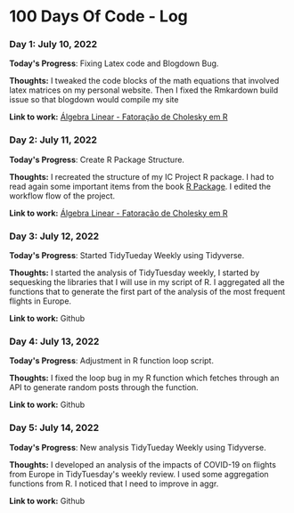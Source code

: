 # 100 Days Of Code - Log

### Day 1: July 10, 2022


**Today's Progress**: Fixing Latex code and Blogdown Bug.

**Thoughts:** I tweaked the code blocks of the math equations that involved latex matrices on my personal website. Then I fixed the Rmkardown build issue so that blogdown would compile my site

**Link to work:** [Álgebra Linear - Fatoração de Cholesky em R](https://www.lucassxs.xyz/calculus/linear-algebra-choleky-r/)

### Day 2: July 11, 2022


**Today's Progress**: Create R Package Structure.

**Thoughts:** I recreated the structure of my IC Project R package. I had to read again some important items from the book [R Package](https://r-pkgs.org/). I edited the workflow flow of the project.

**Link to work:** [Álgebra Linear - Fatoração de Cholesky em R](https://github.com/lucassxs/WeatherMaringa/commit/7692202dba353d22cc3a1208154f65664dc17b95)

### Day 3: July 12, 2022


**Today's Progress**: Started TidyTueday Weekly using Tidyverse.

**Thoughts:** I started the analysis of TidyTuesday weekly, I started by sequesking the libraries that I will use in my script of R. I aggregated all the functions that to generate the first part of the analysis of the most frequent flights in Europe.

**Link to work:** Github

### Day 4: July 13, 2022


**Today's Progress**:  Adjustment in R function loop script.

**Thoughts:** I fixed the loop bug in my R function which fetches through an API to generate random posts through the function.

**Link to work:** Github

### Day 5: July 14, 2022


**Today's Progress**:  New analysis TidyTueday Weekly using Tidyverse.

**Thoughts:** I developed an analysis of the impacts of COVID-19 on flights from Europe in TidyTuesday's weekly review. I used some aggregation functions from R. I noticed that I need to improve in aggr.

**Link to work:** Github
